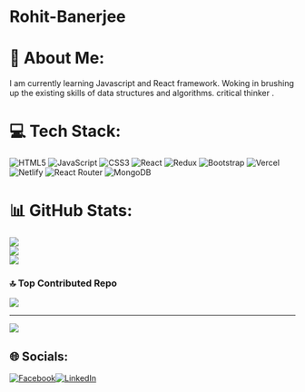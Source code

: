 # Rohit-Banerjee

# 💫 About Me:
I am currently learning Javascript and React framework. Woking in brushing up the existing skills of data structures and algorithms. critical thinker .

# 💻 Tech Stack:
![HTML5](https://img.shields.io/badge/html5-%23E34F26.svg?style=flat&logo=html5&logoColor=white) ![JavaScript](https://img.shields.io/badge/javascript-%23323330.svg?style=flat&logo=javascript&logoColor=%23F7DF1E) ![CSS3](https://img.shields.io/badge/css3-%231572B6.svg?style=flat&logo=css3&logoColor=white) ![React](https://img.shields.io/badge/react-%2320232a.svg?style=flat&logo=react&logoColor=%2361DAFB) ![Redux](https://img.shields.io/badge/redux-%23593d88.svg?style=flat&logo=redux&logoColor=white) ![Bootstrap](https://img.shields.io/badge/bootstrap-%23563D7C.svg?style=flat&logo=bootstrap&logoColor=white) ![Vercel](https://img.shields.io/badge/vercel-%23000000.svg?style=flat&logo=vercel&logoColor=white) ![Netlify](https://img.shields.io/badge/netlify-%23000000.svg?style=flat&logo=netlify&logoColor=#00C7B7) ![React Router](https://img.shields.io/badge/React_Router-CA4245?style=flat&logo=react-router&logoColor=white) ![MongoDB](https://img.shields.io/badge/MongoDB-%234ea94b.svg?style=flat&logo=mongodb&logoColor=white)
# 📊 GitHub Stats:
![](https://github-readme-stats.vercel.app/api?username=Rohit1438&theme=dark&hide_border=false&include_all_commits=true&count_private=true)<br/>
![](https://github-readme-streak-stats.herokuapp.com/?user=Rohit1438&theme=dark&hide_border=false)<br/>
![](https://github-readme-stats.vercel.app/api/top-langs/?username=Rohit1438&theme=dark&hide_border=false&include_all_commits=true&count_private=true&layout=compact)



### 🔝 Top Contributed Repo
![](https://github-contributor-stats.vercel.app/api?username=Rohit1438&limit=5&theme=onestar&combine_all_yearly_contributions=true)

---
[![](https://visitcount.itsvg.in/api?id=Rohit1438&icon=0&color=0)](https://visitcount.itsvg.in)


## 🌐 Socials:

[![Facebook](https://img.shields.io/badge/Facebook-%231877F2.svg?logo=Facebook&logoColor=white)](https://facebook.com/rohit.banerjee.3382118)[![LinkedIn](https://img.shields.io/badge/LinkedIn-%230077B5.svg?logo=linkedin&logoColor=white)](linkedin.com/in/rohit-banerjee-41905a244)


